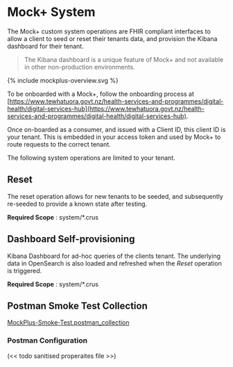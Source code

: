 # Mock+ System

The Mock+ custom system operations are FHIR compliant interfaces to allow a client to seed or reset their tenants data, and provision the Kibana dashboard for their tenant.

> The Kibana dashboard is a unique feature of Mock+ and not available in other non-production environments.

<div width="70%">
<!-- Generated from `input/images-source/mockplus-overview.plantuml` -->
{% include mockplus-overview.svg %}
</div>

To be onboarded with a Mock+, follow the onboarding process at [https://www.tewhatuora.govt.nz/health-services-and-programmes/digital-health/digital-services-hub](https://www.tewhatuora.govt.nz/health-services-and-programmes/digital-health/digital-services-hub).

Once on-boarded as a consumer, and issued with a Client ID, this client ID is your tenant. This is embedded in your access token and used by Mock+ to route requests to the correct tenant.

The following system operations are limited to your tenant.

## Reset

The reset operation allows for new tenants to be seeded, and subsequently re-seeded to provide a known state after testing.

**Required Scope** : system/*.crus

## Dashboard Self-provisioning

Kibana Dashboard for ad-hoc queries of the clients tenant. The underlying data in OpenSearch is also loaded and refreshed when the _Reset_ operation is triggered.

**Required Scope** : system/*.crus

## Postman Smoke Test Collection

[MockPlus-Smoke-Test.postman_collection](MockPlus-Smoke-Test.postman_collection)

### Postman Configuration

(<< todo sanitised properaites file >>)